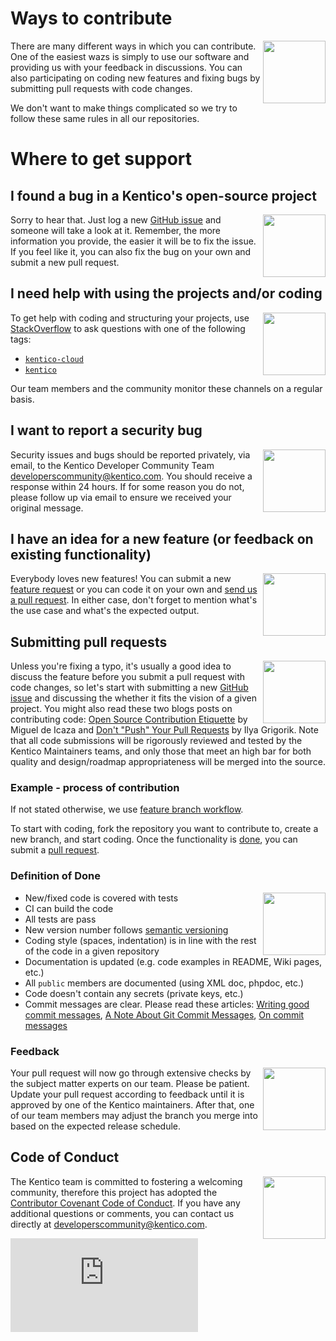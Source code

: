 # Ways to contribute 
<img align="right" width="100" height="100" src="https://i.imgur.com/PYTV0jP.png">

There are many different ways in which you can contribute. One of the easiest wazs is simply to use our software and providing us with your feedback in discussions. You can also participating on coding new features and fixing bugs by submitting pull requests with code changes.

We don't want to make things complicated so we try to follow these same rules in all our repositories. 

# Where to get support

## I found a bug in a Kentico's open-source project
<img align="right" width="100" height="100" src="https://i.imgur.com/TYIQdpv.png">

Sorry to hear that. Just log a new [GitHub issue](../../../../issues) and someone will take a look at it. Remember, the more information you provide, the easier it will be to fix the issue. If you feel like it, you can also fix the bug on your own and submit a new pull request.

## I need help with using the projects and/or coding
<img align="right" width="100" height="100" src="https://cdn.sstatic.net/Sites/stackoverflow/company/img/logos/so/so-icon.svg">

To get help with coding and structuring your projects, use [StackOverflow](https://stackoverflow.com/) to ask questions with one of the following tags:
- [`kentico-cloud`](https://stackoverflow.com/questions/tagged/kentico-cloud)
- [`kentico`](https://stackoverflow.com/questions/tagged/kentico)

Our team members and the community monitor these channels on a regular basis.

## I want to report a security bug
<img align="right" width="100" height="100" src="https://i.imgur.com/z82nnJB.png">

Security issues and bugs should be reported privately, via email, to the Kentico Developer Community Team developerscommunity@kentico.com. You should receive a response within 24 hours. If for some reason you do not, please follow up via email to ensure we received your original message.


## I have an idea for a new feature (or feedback on existing functionality)
<img align="right" width="100" height="100" src="https://i.imgur.com/rUFkyPy.png">

Everybody loves new features! You can submit a new [feature request](../../../../issues) or you can code it on your own and [send us a pull request](#submitting-pull-requests). In either case, don't forget to mention what's the use case and what's the expected output.


## Submitting pull requests
<img align="right" width="100" height="100" src="https://i.imgur.com/aSeiliy.png">

Unless you're fixing a typo, it's usually a good idea to discuss the feature before you submit a pull request with code changes, so let's start with submitting a new [GitHub issue](../../../../issues) and discussing the whether it fits the vision of a given project.
You might also read these two blogs posts on contributing code: [Open Source Contribution Etiquette](http://tirania.org/blog/archive/2010/Dec-31.html) by Miguel de Icaza and [Don't "Push" Your Pull Requests](https://www.igvita.com/2011/12/19/dont-push-your-pull-requests/) by Ilya Grigorik. Note that all code submissions will be rigorously reviewed and tested by the Kentico Maintainers teams, and only those that meet an high bar for both quality and design/roadmap appropriateness will be merged into the source.


### Example - process of contribution
If not stated otherwise, we use [feature branch workflow](https://www.atlassian.com/git/tutorials/comparing-workflows/feature-branch-workflow). 

To start with coding, fork the repository you want to contribute to, create a new branch, and start coding. Once the functionality is [done](#Definition-of-Done), you can submit a [pull request](https://help.github.com/articles/about-pull-requests/). 

### Definition of Done
<img align="right" width="100" height="100" src="https://i.imgur.com/g82Ohdv.png">

- New/fixed code is covered with tests
- CI can build the code
- All tests are pass
- New version number follows [semantic versioning](https://semver.org/)
- Coding style (spaces, indentation) is in line with the rest of the code in a given repository
- Documentation is updated (e.g. code examples in README, Wiki pages, etc.)
- All `public` members are documented (using XML doc, phpdoc, etc.)
- Code doesn't contain any secrets (private keys, etc.)
- Commit messages are clear. Please read these articles: [Writing good commit messages](https://github.com/erlang/otp/wiki/Writing-good-commit-messages), [A Note About Git Commit Messages](https://tbaggery.com/2008/04/19/a-note-about-git-commit-messages.html), [On commit messages](https://who-t.blogspot.com/2009/12/on-commit-messages.html)


### Feedback
<img align="right" width="100" height="100" src="https://i.imgur.com/ZQfNzJJ.png">

Your pull request will now go through extensive checks by the subject matter experts on our team. Please be patient. Update your pull request according to feedback until it is approved by one of the Kentico maintainers. After that, one of our team members may adjust the branch you merge into based on the expected release schedule.


## Code of Conduct
<img align="right" width="100" height="100" src="https://i.imgur.com/cObdKQy.png">

The Kentico team is committed to fostering a welcoming community, therefore this project has adopted the [Contributor Covenant Code of Conduct](CODE_OF_CONDUCT.md). If you have any additional questions or comments, you can contact us directly at developerscommunity@kentico.com.

![Analytics](https://kentico-ga-beacon.azurewebsites.net/api/UA-69014260-4/Kentico/Home/master/CONTRIBUTING.md?pixel)
